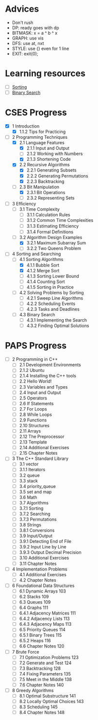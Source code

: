 # Advices
- Don't rush
- DP: ready goes with dp
- BITMASK: x = a ^ b ^ x
- GRAPH: use vis
- DFS: use at, nxt
- STYLE: use {} even for 1 line
- EXIT: exit(0);

# Learning resources
- [ ] [Sorting](/resources/sorting.md)
- [ ] [Binary Search](/resources/binary_search.md)

# CSES Progress
- [x] 1 Introduction
  - [x] 1.1.2 Tips for Practicing
- [ ] 2 Programming Techniques
  - [x] 2.1 Language Features
    - [x] 2.1.1 Input and Output
    - [ ] 2.1.2 Working with Numbers
    - [x] 2.1.3 Shortening Code
  - [x] 2.2 Recursive Algorithms
    - [x] 2.2.1 Generating Subsets
    - [x] 2.2.2 Generating Permutations
    - [x] 2.2.3 Backtracking
  - [ ] 2.3 Bit Manipulation
    - [x] 2.3.1 Bit Operations
    - [ ] 2.3.2 Representing Sets
- [ ] 3 Efﬁciency
  - [ ] 3.1 Time Complexity
    - [ ] 3.1.1 Calculation Rules
    - [ ] 3.1.2 Common Time Complexities
    - [ ] 3.1.3 Estimating Efﬁciency
    - [ ] 3.1.4 Formal Deﬁnitions
  - [ ] 3.2 Algorithm Design Examples
    - [x] 3.2.1 Maximum Subarray Sum
    - [ ] 3.2.2 Two Queens Problem
- [ ] 4 Sorting and Searching
  - [ ] 4.1 Sorting Algorithms
    - [x] 4.1.1 Bubble Sort
    - [x] 4.1.2 Merge Sort
    - [ ] 4.1.3 Sorting Lower Bound
    - [ ] 4.1.4 Counting Sort
    - [ ] 4.1.5 Sorting in Practice
  - [ ] 4.2 Solving Problems by Sorting
    - [ ] 4.2.1 Sweep Line Algorithms
    - [ ] 4.2.2 Scheduling Events
    - [ ] 4.2.3 Tasks and Deadlines
  - [ ] 4.3 Binary Search
    - [ ] 4.3.1 Implementing the Search
    - [ ] 4.3.2 Finding Optimal Solutions

# PAPS Progress
- [ ] 2 Programming in C++
  - [ ] 2.1 Development Environments
  - [ ] 2.1.2 Ubuntu
  - [ ] 2.1.4 Installing the C++ tools
  - [ ] 2.2 Hello World!
  - [ ] 2.3 Variables and Types
  - [ ] 2.4 Input and Output
  - [ ] 2.5 Operators
  - [ ] 2.6 If Statements
  - [ ] 2.7 For Loops
  - [ ] 2.8 While Loops
  - [ ] 2.9 Functions
  - [ ] 2.10 Structures
  - [ ] 2.11 Arrays
  - [ ] 2.12 The Preprocessor
  - [ ] 2.13 Template
  - [ ] 2.14 Additional Exercises
  - [ ] 2.15 Chapter Notes
 
- [ ] 3 The C++ Standard Library
  - [ ] 3.1 vector
  - [ ] 3.1.1 Iterators
  - [ ] 3.2 queue
  - [ ] 3.3 stack
  - [ ] 3.4 priority_queue
  - [ ] 3.5 set and map
  - [ ] 3.6 Math
  - [ ] 3.7 Algorithms
  - [ ] 3.7.1 Sorting
  - [ ] 3.7.2 Searching
  - [ ] 3.7.3 Permutations
  - [ ] 3.8 Strings
  - [ ] 3.8.1 Conversions
  - [ ] 3.9 Input/Output
  - [ ] 3.9.1 Detecting End of File
  - [ ] 3.9.2 Input Line by Line
  - [ ] 3.9.3 Output Decimal Precision
  - [ ] 3.10 Additional Exercises
  - [ ] 3.11 Chapter Notes

- [ ] 4 Implementation Problems
  - [ ] 4.1 Additional Exercises
  - [ ] 4.2 Chapter Notes

- [ ] 6 Foundational Data Structures
  - [ ] 6.1 Dynamic Arrays 103
  - [ ] 6.2 Stacks 109
  - [ ] 6.3 Queues 109
  - [ ] 6.4 Graphs 111
  - [ ] 6.4.1 Adjacency Matrices 111
  - [ ] 6.4.2 Adjacency Lists 113
  - [ ] 6.4.3 Adjacency Maps 113
  - [ ] 6.5 Priority Queues 114
  - [ ] 6.5.1 Binary Trees 115
  - [ ] 6.5.2 Heaps 116
  - [ ] 6.6 Chapter Notes 120

- [ ] 7 Brute Force
  - [ ] 7.1 Optimization Problems 123
  - [ ] 7.2 Generate and Test 124
  - [ ] 7.3 Backtracking 128
  - [ ] 7.4 Fixing Parameters 135
  - [ ] 7.5 Meet in the Middle 138
  - [ ] 7.6 Chapter Notes 140

- [ ] 8 Greedy Algorithms
  - [ ] 8.1 Optimal Substructure 141
  - [ ] 8.2 Locally Optimal Choices 143
  - [ ] 8.3 Scheduling 145
  - [ ] 8.4 Chapter Notes 148
